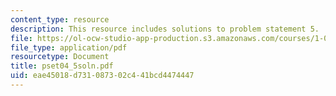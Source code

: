 ```yaml
---
content_type: resource
description: This resource includes solutions to problem statement 5.
file: https://ol-ocw-studio-app-production.s3.amazonaws.com/courses/1-050-solid-mechanics-fall-2004/eae45018d731087302c441bcd4474447_pset04_5soln.pdf
file_type: application/pdf
resourcetype: Document
title: pset04_5soln.pdf
uid: eae45018-d731-0873-02c4-41bcd4474447
---
```

